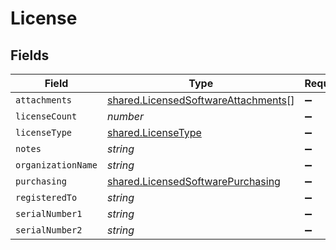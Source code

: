 # License


## Fields

| Field                                                                                             | Type                                                                                              | Required                                                                                          | Description                                                                                       | Example                                                                                           |
| ------------------------------------------------------------------------------------------------- | ------------------------------------------------------------------------------------------------- | ------------------------------------------------------------------------------------------------- | ------------------------------------------------------------------------------------------------- | ------------------------------------------------------------------------------------------------- |
| `attachments`                                                                                     | [shared.LicensedSoftwareAttachments](../../../sdk/models/shared/licensedsoftwareattachments.md)[] | :heavy_minus_sign:                                                                                | N/A                                                                                               |                                                                                                   |
| `licenseCount`                                                                                    | *number*                                                                                          | :heavy_minus_sign:                                                                                | N/A                                                                                               | 500                                                                                               |
| `licenseType`                                                                                     | [shared.LicenseType](../../../sdk/models/shared/licensetype.md)                                   | :heavy_minus_sign:                                                                                | N/A                                                                                               |                                                                                                   |
| `notes`                                                                                           | *string*                                                                                          | :heavy_minus_sign:                                                                                | N/A                                                                                               |                                                                                                   |
| `organizationName`                                                                                | *string*                                                                                          | :heavy_minus_sign:                                                                                | N/A                                                                                               |                                                                                                   |
| `purchasing`                                                                                      | [shared.LicensedSoftwarePurchasing](../../../sdk/models/shared/licensedsoftwarepurchasing.md)     | :heavy_minus_sign:                                                                                | N/A                                                                                               |                                                                                                   |
| `registeredTo`                                                                                    | *string*                                                                                          | :heavy_minus_sign:                                                                                | N/A                                                                                               |                                                                                                   |
| `serialNumber1`                                                                                   | *string*                                                                                          | :heavy_minus_sign:                                                                                | N/A                                                                                               |                                                                                                   |
| `serialNumber2`                                                                                   | *string*                                                                                          | :heavy_minus_sign:                                                                                | N/A                                                                                               |                                                                                                   |